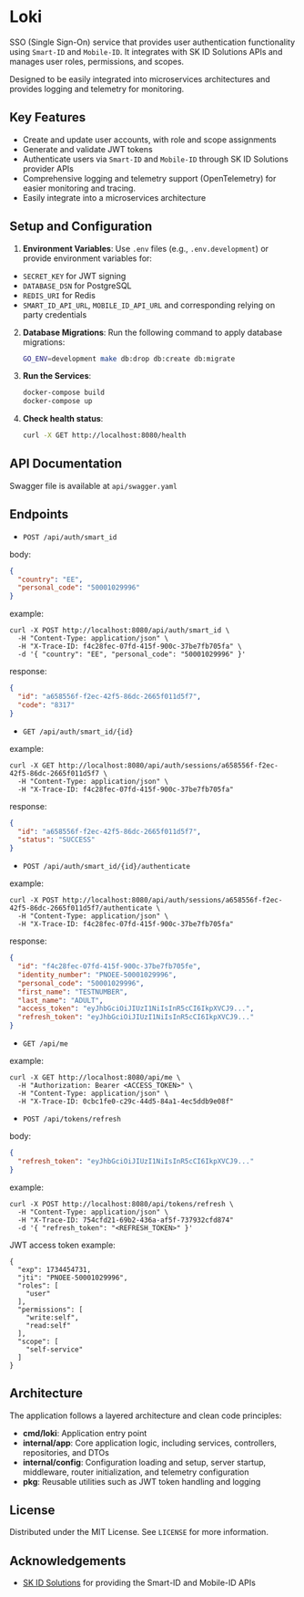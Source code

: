 # Loki

SSO (Single Sign-On) service that provides user authentication functionality using `Smart-ID` and `Mobile-ID`.
It integrates with SK ID Solutions APIs and manages user roles, permissions, and scopes.

Designed to be easily integrated into microservices architectures and provides logging and telemetry for monitoring.

## Key Features

- Create and update user accounts, with role and scope assignments
- Generate and validate JWT tokens
- Authenticate users via `Smart-ID` and `Mobile-ID` through SK ID Solutions provider APIs
- Comprehensive logging and telemetry support (OpenTelemetry) for easier monitoring and tracing.
- Easily integrate into a microservices architecture

## Setup and Configuration

1. **Environment Variables**: Use `.env` files (e.g., `.env.development`) or provide environment variables for:
  - `SECRET_KEY` for JWT signing
  - `DATABASE_DSN` for PostgreSQL
  - `REDIS_URI` for Redis
  - `SMART_ID_API_URL`, `MOBILE_ID_API_URL` and corresponding relying on party credentials

2. **Database Migrations**: Run the following command to apply database migrations:
   ```sh
   GO_ENV=development make db:drop db:create db:migrate
   ```

3. **Run the Services**:
   ```sh
   docker-compose build
   docker-compose up
   ```

4. **Check health status**:
   ```sh
   curl -X GET http://localhost:8080/health
   ```

## API Documentation

Swagger file is available at `api/swagger.yaml`

## Endpoints

* `POST /api/auth/smart_id`

body:
```json
{
  "country": "EE",
  "personal_code": "50001029996"
}
```

example:
```
curl -X POST http://localhost:8080/api/auth/smart_id \
  -H "Content-Type: application/json" \
  -H "X-Trace-ID: f4c28fec-07fd-415f-900c-37be7fb705fa" \
  -d '{ "country": "EE", "personal_code": "50001029996" }'
```

response:
```json
{
  "id": "a658556f-f2ec-42f5-86dc-2665f011d5f7",
  "code": "8317"
}
```

* `GET /api/auth/smart_id/{id}`

example:
```
curl -X GET http://localhost:8080/api/auth/sessions/a658556f-f2ec-42f5-86dc-2665f011d5f7 \
  -H "Content-Type: application/json" \
  -H "X-Trace-ID: f4c28fec-07fd-415f-900c-37be7fb705fa"
```

response:
```json
{
  "id": "a658556f-f2ec-42f5-86dc-2665f011d5f7",
  "status": "SUCCESS"
}
```

* `POST /api/auth/smart_id/{id}/authenticate`

example:
```
curl -X POST http://localhost:8080/api/auth/sessions/a658556f-f2ec-42f5-86dc-2665f011d5f7/authenticate \
  -H "Content-Type: application/json" \
  -H "X-Trace-ID: f4c28fec-07fd-415f-900c-37be7fb705fa"
```

response:
```json
{
  "id": "f4c28fec-07fd-415f-900c-37be7fb705fe",
  "identity_number": "PNOEE-50001029996",
  "personal_code": "50001029996",
  "first_name": "TESTNUMBER",
  "last_name": "ADULT",
  "access_token": "eyJhbGciOiJIUzI1NiIsInR5cCI6IkpXVCJ9...",
  "refresh_token": "eyJhbGciOiJIUzI1NiIsInR5cCI6IkpXVCJ9..."
}
```

* `GET /api/me`

example:
```
curl -X GET http://localhost:8080/api/me \
  -H "Authorization: Bearer <ACCESS_TOKEN>" \
  -H "Content-Type: application/json" \
  -H "X-Trace-ID: 0cbc1fe0-c29c-44d5-84a1-4ec5ddb9e08f"
```

* `POST /api/tokens/refresh`

body:
```json
{
  "refresh_token": "eyJhbGciOiJIUzI1NiIsInR5cCI6IkpXVCJ9..."
}
```

example:
```
curl -X POST http://localhost:8080/api/tokens/refresh \
  -H "Content-Type: application/json" \
  -H "X-Trace-ID: 754cfd21-69b2-436a-af5f-737932cfd874"
  -d '{ "refresh_token": "<REFRESH_TOKEN>" }'
```

JWT access token example:
```
{
  "exp": 1734454731,
  "jti": "PNOEE-50001029996",
  "roles": [
    "user"
  ],
  "permissions": [
    "write:self",
    "read:self"
  ],
  "scope": [
    "self-service"
  ]
}
```

## Architecture

The application follows a layered architecture and clean code principles:

- **cmd/loki**: Application entry point
- **internal/app**: Core application logic, including services, controllers, repositories, and DTOs
- **internal/config**: Configuration loading and setup, server startup, middleware, router initialization, and telemetry configuration
- **pkg**: Reusable utilities such as JWT token handling and logging

## License

Distributed under the MIT License. See `LICENSE` for more information.

## Acknowledgements

- [SK ID Solutions](https://www.skidsolutions.eu/) for providing the Smart-ID and Mobile-ID APIs
